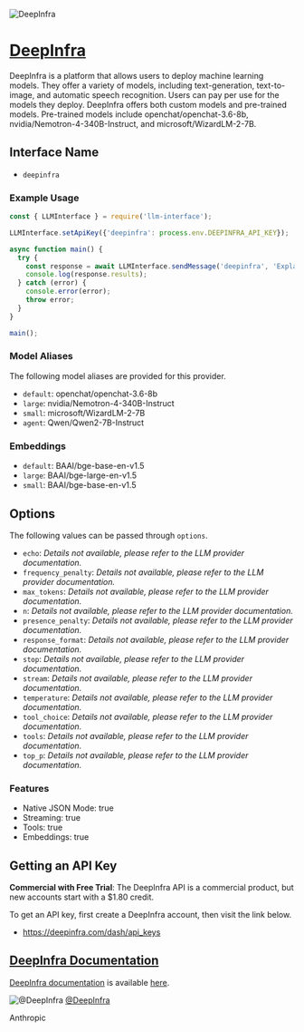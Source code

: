 ![DeepInfra](https://deepinfra.com/deepinfra-logo-512.webp)

# [DeepInfra](https://www.deepinfra.com)

DeepInfra is a platform that allows users to deploy machine learning models. They offer a variety of models, including text-generation, text-to-image, and automatic speech recognition. Users can pay per use for the models they deploy. DeepInfra offers both custom models and pre-trained models. Pre-trained models include openchat/openchat-3.6-8b, nvidia/Nemotron-4-340B-Instruct, and microsoft/WizardLM-2-7B.

## Interface Name

- `deepinfra`

### Example Usage

```javascript
const { LLMInterface } = require('llm-interface');

LLMInterface.setApiKey({'deepinfra': process.env.DEEPINFRA_API_KEY});

async function main() {
  try {
    const response = await LLMInterface.sendMessage('deepinfra', 'Explain the importance of low latency LLMs.');
    console.log(response.results);
  } catch (error) {
    console.error(error);
    throw error;
  }
}

main();
```

### Model Aliases

The following model aliases are provided for this provider. 

- `default`: openchat/openchat-3.6-8b
- `large`: nvidia/Nemotron-4-340B-Instruct
- `small`: microsoft/WizardLM-2-7B
- `agent`: Qwen/Qwen2-7B-Instruct

### Embeddings

- `default`: BAAI/bge-base-en-v1.5
- `large`: BAAI/bge-large-en-v1.5
- `small`: BAAI/bge-base-en-v1.5


## Options

The following values can be passed through `options`.

- `echo`: _Details not available, please refer to the LLM provider documentation._
- `frequency_penalty`: _Details not available, please refer to the LLM provider documentation._
- `max_tokens`: _Details not available, please refer to the LLM provider documentation._
- `n`: _Details not available, please refer to the LLM provider documentation._
- `presence_penalty`: _Details not available, please refer to the LLM provider documentation._
- `response_format`: _Details not available, please refer to the LLM provider documentation._
- `stop`: _Details not available, please refer to the LLM provider documentation._
- `stream`: _Details not available, please refer to the LLM provider documentation._
- `temperature`: _Details not available, please refer to the LLM provider documentation._
- `tool_choice`: _Details not available, please refer to the LLM provider documentation._
- `tools`: _Details not available, please refer to the LLM provider documentation._
- `top_p`: _Details not available, please refer to the LLM provider documentation._


### Features

- Native JSON Mode: true
- Streaming: true
- Tools: true
- Embeddings: true


## Getting an API Key

**Commercial with Free Trial**: The DeepInfra API is a commercial product, but new accounts start with a $1.80 credit.

To get an API key, first create a DeepInfra account, then visit the link below.

- https://deepinfra.com/dash/api_keys


## [DeepInfra Documentation](https://deepinfra.com/docs/)

[DeepInfra documentation](https://deepinfra.com/docs/) is available [here](https://deepinfra.com/docs/).


![@DeepInfra](https://pbs.twimg.com/profile_images/1798110641414443008/XP8gyBaY_normal.jpg)
[@DeepInfra](https://www.x.com/DeepInfra)

Anthropic
